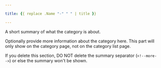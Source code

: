```yaml
---

title: {{ replace .Name "-" " " | title }}

---
```


A short summary of what the category is about.

<!--more-->

Optionally provide more information about the category here. This part will only
show on the category page, not on the category list page.

If you delete this section, DO NOT delete the summary separator (`<!--more-->`)
or else the summary won't be shown.
